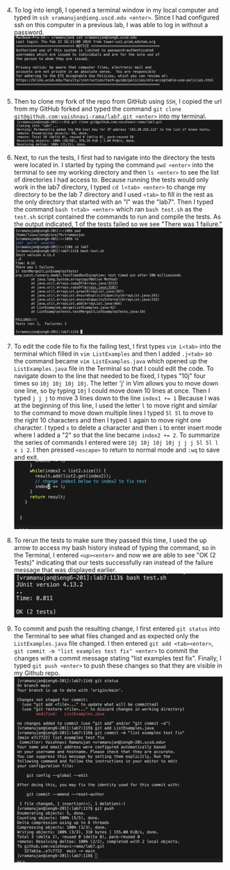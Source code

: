 4. To log into ieng6, I opened a terminal window in my local computer and typed in `ssh vramanujan@ieng.uscd.edu <enter>`. Since I had configured ssh on this computer in a previous lab, I was able to log in without a password. 
![Image](ieng6_login-lab7.png)

5. Then to clone my fork of the repo from GitHub using `SSH`, I copied the url from my GitHub forked and typed the command `git clone git@github.com:vaishnavi-rama/lab7.git <enter>` into my terminal.
![Image](git_clone-lab7.png)

6. Next, to run the tests, I first had to navigate into the directory the tests were located in. I started by typing the command `pwd <enter>` into the terminal to see my working directory and then `ls <enter>` to see the list of directories I had access to. Because running the tests would only work in the lab7 directory, I typed `cd l<tab> <enter>` to change my directory to be the lab 7 directory and I used `<tab>` to fill in the rest as the only directory that started with an "l" was the "lab7". Then I typed the command `bash t<tab> <enter>` which ran `bash test.sh` as the `test.sh` script contained the commands to run and compile the tests. As the output indicated, 1 of the tests failed so we see "There was 1 failure."
![Image](tests_failed-lab7.png)

7. To edit the code file to fix the failing test, I first types `vim L<tab>` into the terminal which filled in `vim ListExamples` and then I added `.j<tab>` so the command became `vim ListExamples.java` which opened up the `ListExamples.java` file in the Terminal so that I could edit the code. To navigate down to the line that needed to be fixed, I types "10j" four times so `10j 10j 10j 10j`. The letter 'j' in Vim allows you to move down one line, so by typing `10j` I could move down 10 lines at once.  Then I typed `j j j` to move 3 lines down to the line `index1 += 1` Because I was at the beginning of this line, I used the letter `l` to move right and similar to the command to move down multiple lines I typed `5l 5l` to move to the right 10 characters and then I typed `l` again to move right one character. I typed `x` to delete a character and then `i` to enter insert mode where I added a "2" so that the line became `index2 += 2`. To summarize the series of commands I entered were `10j 10j 10j 10j j j j 5l 5l l x i 2`. I then pressed `<escape>` to return to normal mode and `:wq` to save and exit.
![Image](edit_code-lab7.png)

8. To rerun the tests to make sure they passed this time, I used the up arrow to access my bash history instead of typing the command, so in the Terminal, I entered `<up><enter>` and now we are able to see "OK (2 Tests)" indicating that our tests successfully ran instead of the failure message that was displayed earlier. 
![Image](tests_passed-lab7.png)

9. To commit and push the resulting change, I first entered `git status` into the Terminal to see what files changed and as expected only the `ListExamples.java` file changed. I then entered `git add <tab><enter>`, `git commit -m "list examples test fix" <enter>` to commit the changes with a commit message stating "list examples test fix". Finally, I typed `git push <enter>` to push these changes so that they are visible in my Github repo.
![Image](git_push-lab7.png)
